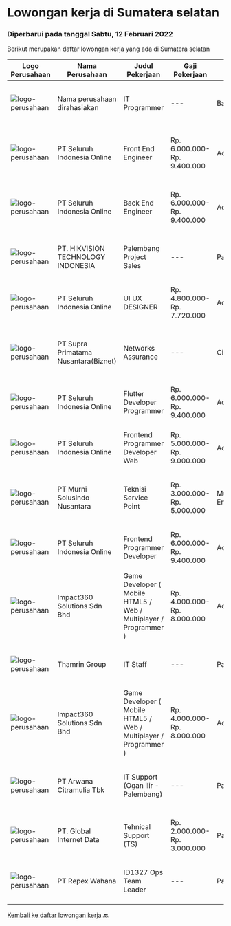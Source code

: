 
  # Lowongan kerja di Sumatera selatan

  ### Diperbarui pada tanggal Sabtu, 12 Februari 2022

  Berikut merupakan daftar lowongan kerja yang ada di Sumatera selatan

  |Logo Perusahaan | Nama Perusahaan | Judul Pekerjaan | Gaji Pekerjaan | Lokasi | Deskripsi | Tanggal diunggah | Pranala |
  | -------------- | --------------- | --------------- | --------- | --------- | -------------- | ------- | ----------- |
  |![logo-perusahaan](https://us.123rf.com/450wm/pavelstasevich/pavelstasevich1811/pavelstasevich181101027/112815900-stock-vector-no-image-available-icon-flat-vector.jpg?ver=6)|Nama perusahaan dirahasiakan|IT Programmer|---|Bali|Pendidikan minimal S1 segala jurusan Minimal memiliki 2 tahun pengalaman kerja di bidang yang sama Memiliki pengetahuan mengenai PHP dan bahasa...|Jumat, 11 Februari 2022|https://www.jobstreet.co.id/id/job/it-programmer-3776288?token=0~e7b4bd5d-3a5c-4328-9e43-5cdfec9395e5&sectionRank=1&jobId=jobstreet-id-job-3776288|
|![logo-perusahaan](https://image-service-cdn.seek.com.au/c768f0670f8f8212da7de609b6af9d0b2e5134cc/ee4dce1061f3f616224767ad58cb2fc751b8d2dc)|PT Seluruh Indonesia Online|Front End Engineer|Rp. 6.000.000-Rp. 9.400.000|Aceh|Front End Engineer1. Memiliki pengalaman dengan bahasa pemrograman atau framework Front End, terutama React.js 2. Memiliki keahilan dalam membangun...|Rabu, 09 Februari 2022|https://www.jobstreet.co.id/id/job/front-end-engineer-3784331?token=0~e7b4bd5d-3a5c-4328-9e43-5cdfec9395e5&sectionRank=2&jobId=jobstreet-id-job-3784331|
|![logo-perusahaan](https://image-service-cdn.seek.com.au/c768f0670f8f8212da7de609b6af9d0b2e5134cc/ee4dce1061f3f616224767ad58cb2fc751b8d2dc)|PT Seluruh Indonesia Online|Back End Engineer|Rp. 6.000.000-Rp. 9.400.000|Aceh|Back End Engineer1. Memiliki pengalaman dalam membangun RESTful APIs2. Menguasai bahasa pemrograman seperti PHP, terutama Framework Laravel3. Familiar...|Rabu, 09 Februari 2022|https://www.jobstreet.co.id/id/job/back-end-engineer-3784329?token=0~e7b4bd5d-3a5c-4328-9e43-5cdfec9395e5&sectionRank=3&jobId=jobstreet-id-job-3784329|
|![logo-perusahaan](https://image-service-cdn.seek.com.au/b64363c013a7593e4cb534065d5f3920d17c6b0a/ee4dce1061f3f616224767ad58cb2fc751b8d2dc)|PT. HIKVISION TECHNOLOGY INDONESIA|Palembang Project Sales|---|Palembang|Responsibilities:1.        Develop new customers, build customer relationships, and establish business transactions with new...|Kamis, 10 Februari 2022|https://www.jobstreet.co.id/id/job/palembang-project-sales-4825247/origin/my?token=0~e7b4bd5d-3a5c-4328-9e43-5cdfec9395e5&sectionRank=4&jobId=jobstreet-my-job-4825247|
|![logo-perusahaan](https://image-service-cdn.seek.com.au/c768f0670f8f8212da7de609b6af9d0b2e5134cc/ee4dce1061f3f616224767ad58cb2fc751b8d2dc)|PT Seluruh Indonesia Online|UI UX DESIGNER|Rp. 4.800.000-Rp. 7.720.000|Aceh|# Memiliki pengalaman di atas# Penempatan di kota Medan# Interview di lakukan secara Online dan Offline# Harus melewati tahapan seleksi sesuai sop...|Selasa, 08 Februari 2022|https://www.jobstreet.co.id/id/job/ui-ux-designer-3782793?token=0~e7b4bd5d-3a5c-4328-9e43-5cdfec9395e5&sectionRank=5&jobId=jobstreet-id-job-3782793|
|![logo-perusahaan](https://image-service-cdn.seek.com.au/1033d36f751f076cfdd637ed0acbcbf8508866ec/ee4dce1061f3f616224767ad58cb2fc751b8d2dc)|PT Supra Primatama Nusantara(Biznet)|Networks Assurance|---|Cirebon|Tanggung Jawab:  Melakukan Audit &amp; Commissioning jaringan Fiber Optic (FTTx GPON, and Metro Ethernet) Memastikan pembangunan jaringan fiber optik...|Senin, 07 Februari 2022|https://www.jobstreet.co.id/id/job/networks-assurance-3781918?token=0~e7b4bd5d-3a5c-4328-9e43-5cdfec9395e5&sectionRank=6&jobId=jobstreet-id-job-3781918|
|![logo-perusahaan](https://image-service-cdn.seek.com.au/c768f0670f8f8212da7de609b6af9d0b2e5134cc/ee4dce1061f3f616224767ad58cb2fc751b8d2dc)|PT Seluruh Indonesia Online|Flutter Developer Programmer|Rp. 6.000.000-Rp. 9.400.000|Aceh|Flutter Developer1. Menguasai SDK Flutter dan bahasa Dart1. Familiar dengan RESTful APIs2. Pernah mempublish aplikasi pada Playstore atau Appstore...|Rabu, 09 Februari 2022|https://www.jobstreet.co.id/id/job/flutter-developer-programmer-3784325?token=0~e7b4bd5d-3a5c-4328-9e43-5cdfec9395e5&sectionRank=7&jobId=jobstreet-id-job-3784325|
|![logo-perusahaan](https://image-service-cdn.seek.com.au/c768f0670f8f8212da7de609b6af9d0b2e5134cc/ee4dce1061f3f616224767ad58cb2fc751b8d2dc)|PT Seluruh Indonesia Online|Frontend Programmer Developer Web|Rp. 5.000.000-Rp. 9.000.000|Aceh|# Paham php dan web development# Memiliki Team work effort# Kami memberikan benefit saham (esop) di perusahaan kami untuk kandidat yang tepat#...|Minggu, 06 Februari 2022|https://www.jobstreet.co.id/id/job/frontend-programmer-developer-web-3772695?token=0~e7b4bd5d-3a5c-4328-9e43-5cdfec9395e5&sectionRank=8&jobId=jobstreet-id-job-3772695|
|![logo-perusahaan](https://image-service-cdn.seek.com.au/2d1ea8ff0455564725ee461e7649b26b6f031a13/ee4dce1061f3f616224767ad58cb2fc751b8d2dc)|PT Murni Solusindo Nusantara|Teknisi Service Point|Rp. 3.000.000-Rp. 5.000.000|Muara Enim|DESKRIPSI PEKERJAAN: Melakukan PM (Preventive Maintenance) dan CM (Corrective Maintenance) ke customer sesuai dengan SLA yang sudah ditetapkan....|Jumat, 04 Februari 2022|https://www.jobstreet.co.id/id/job/teknisi-service-point-3779519?token=0~e7b4bd5d-3a5c-4328-9e43-5cdfec9395e5&sectionRank=9&jobId=jobstreet-id-job-3779519|
|![logo-perusahaan](https://image-service-cdn.seek.com.au/c768f0670f8f8212da7de609b6af9d0b2e5134cc/ee4dce1061f3f616224767ad58cb2fc751b8d2dc)|PT Seluruh Indonesia Online|Frontend Programmer Developer|Rp. 6.000.000-Rp. 9.400.000|Aceh|# Paham php dan web development# Memiliki Team work effort# Kami memberikan benefit saham (esop) di perusahaan kami untuk kandidat yang tepat#...|Kamis, 03 Februari 2022|https://www.jobstreet.co.id/id/job/frontend-programmer-developer-3768078?token=0~e7b4bd5d-3a5c-4328-9e43-5cdfec9395e5&sectionRank=10&jobId=jobstreet-id-job-3768078|
|![logo-perusahaan](https://image-service-cdn.seek.com.au/06b729438205195a03d4bcec08ce1ddd5d9c1576/ee4dce1061f3f616224767ad58cb2fc751b8d2dc)|Impact360 Solutions Sdn Bhd|Game Developer ( Mobile HTML5 / Web / Multiplayer / Programmer )|Rp. 4.000.000-Rp. 8.000.000|Aceh|We are hiring remote HTML5 game developers from all parts of Indonesia. If you have real experience building HTML5 games or applications, you're...|Minggu, 06 Februari 2022|https://www.jobstreet.co.id/id/job/game-developer-mobile-html5-web-multiplayer-programmer-4814495/origin/my?token=0~e7b4bd5d-3a5c-4328-9e43-5cdfec9395e5&sectionRank=11&jobId=jobstreet-my-job-4814495|
|![logo-perusahaan](https://image-service-cdn.seek.com.au/3ce6f9621016e56827ab4ee18428cf409b335fb8/ee4dce1061f3f616224767ad58cb2fc751b8d2dc)|Thamrin Group|IT Staff|---|Palembang|Tugas &amp; Tanggung Jawab : Memastikan komputer dan perangkat hardware yang dipakai oleh user dapat berfungsi dengan baik Memastikan komputer yang...|Jumat, 28 Januari 2022|https://www.jobstreet.co.id/id/job/it-staff-3773300?token=0~e7b4bd5d-3a5c-4328-9e43-5cdfec9395e5&sectionRank=12&jobId=jobstreet-id-job-3773300|
|![logo-perusahaan](https://image-service-cdn.seek.com.au/06b729438205195a03d4bcec08ce1ddd5d9c1576/ee4dce1061f3f616224767ad58cb2fc751b8d2dc)|Impact360 Solutions Sdn Bhd|Game Developer ( Mobile HTML5 / Web / Multiplayer / Programmer )|Rp. 4.000.000-Rp. 8.000.000|Aceh|We are hiring remote HTML5 game developers from all parts of Indonesia. If you have real experience building HTML5 games or applications, you're...|Sabtu, 05 Februari 2022|https://www.jobstreet.co.id/id/job/game-developer-mobile-html5-web-multiplayer-programmer-4807010/origin/my?token=0~e7b4bd5d-3a5c-4328-9e43-5cdfec9395e5&sectionRank=13&jobId=jobstreet-my-job-4807010|
|![logo-perusahaan](https://image-service-cdn.seek.com.au/db61067dee3f1e33fd6ad8001cc84ee0dcac09ea/ee4dce1061f3f616224767ad58cb2fc751b8d2dc)|PT Arwana Citramulia Tbk|IT Support (Ogan ilir - Palembang)|---|Palembang|Requirement Pendidikan S1 Teknik Informatika Memiliki pengalaman minimal 1 tahun dengan posisi yang sama Melakukan Maintenance perangkat keras (PC,...|Rabu, 26 Januari 2022|https://www.jobstreet.co.id/id/job/it-support-ogan-ilir-palembang-3770389?token=0~e7b4bd5d-3a5c-4328-9e43-5cdfec9395e5&sectionRank=14&jobId=jobstreet-id-job-3770389|
|![logo-perusahaan](https://image-service-cdn.seek.com.au/3349f4804245d5fac10e14b2c45322bd47d4c788/ee4dce1061f3f616224767ad58cb2fc751b8d2dc)|PT. Global Internet Data|Tehnical Support (TS)|Rp. 2.000.000-Rp. 3.000.000|Palembang|Kualifikasi : Usia max 25 tahun, Pendidikan SMK TKJ/S1 (Teknik Informatika/ Sistem Informasi/ Ilmu Terapan di bidang Network &amp; jaringan) Fresh...|Senin, 17 Januari 2022|https://www.jobstreet.co.id/id/job/tehnical-support-ts-3755337?token=0~e7b4bd5d-3a5c-4328-9e43-5cdfec9395e5&sectionRank=15&jobId=jobstreet-id-job-3755337|
|![logo-perusahaan](https://image-service-cdn.seek.com.au/0515a71ff559cec1568062a5d87e46268983feb8/ee4dce1061f3f616224767ad58cb2fc751b8d2dc)|PT Repex Wahana|ID1327 Ops Team Leader|---|Palembang|Company: FedEx Express APACJob Title: ID1327 Ops Team LeaderJob Requisition Number: RC468459Locations:PALEMBANG, Sumatera Selatan IndonesiaJob...|Kamis, 10 Februari 2022|https://www.jobstreet.co.id/id/job/id1327-ops-team-leader-1030404039?token=0~e7b4bd5d-3a5c-4328-9e43-5cdfec9395e5&sectionRank=16&jobId=jobstreet-id-job-1030404039|


  [Kembali ke daftar lowongan kerja 🔙](../README.md#daftar-lowongan-kerja)
  